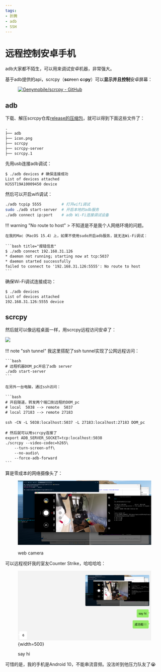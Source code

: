 ```yaml
---
tags:
- 折腾
- adb
- SSH
---
```


# 远程控制安卓手机

adb大家都不陌生，可以用来调试安卓机器，非常强大。

基于adb提供的api，scrcpy（**scr**een **c**o**py**）可以**显示并且控制**安卓屏幕：

<figure markdown>

[![Genymobile/scrcpy - GitHub](https://gh-card.dev/repos/Genymobile/scrcpy.svg?fullname=)](https://github.com/Genymobile/scrcpy)

</figure>

## adb

下载、解压scrcpy仓库[release的压缩包](https://github.com/Genymobile/scrcpy/releases/tag/v3.2)，就可以得到下面这些文件了：

```text
.
├── adb
├── icon.png
├── scrcpy
├── scrcpy-server
├── scrcpy.1
```

先用usb连接adb调试：

<div class='console'>

```console
$ ./adb devices # 确保连接成功
List of devices attached
HJS5T19A10009450 device
```

</div>

然后可以开启wifi调试：

```bash
./adb tcpip 5555         # 打开wifi调试
sudo ./adb start-server  # 开启本地的adb服务
./adb connect ip:port    # adb Wi-Fi连接调试设备
```

!!! warning "No route to host"
    > 不知道是不是我个人网络环境的问题。

    在我的Mac（MacOS 15.4）上，如果不使用sudo开启adb服务，就无法Wi-Fi调试：

    ```bash title="报错信息"
    $ ./adb connect 192.168.31.126
    * daemon not running; starting now at tcp:5037
    * daemon started successfully
    failed to connect to '192.168.31.126:5555': No route to host
    ```

确保Wi-Fi调试连接成功：

<div class='console'>

```console
$ ./adb devices
List of devices attached
192.168.31.126:5555 device

```

</div>

## scrcpy

然后就可以像远程桌面一样，用scrcpy远程访问安卓了：

![](./assets/scrcpy.gif)

!!! note "ssh tunnel"
    我这里搭配了ssh tunnel实现了公网远程访问：

    ```bash
    # 远程机器DOM_pc开启了adb server
    ./adb start-server
    ```

    在另外一台电脑，通过ssh访问：

    ```bash
    # 开启隧道，转发两个端口到远程的DOM_pc
    # local  5038 --> remote  5037
    # local 27183 --> remote 27183

    ssh -CN -L 5038:localhost:5037 -L 27183:localhost:27183 DOM_pc

    # 然后就可以用scrcpy连接了
    export ADB_SERVER_SOCKET=tcp:localhost:5038 
    ./scrcpy --video-codec=h265\
        --turn-screen-off\
        --no-audio\
        --force-adb-forward
    ```

算是零成本的网络摄像头了：

<figure markdown>

![](assets/2025-04-09-14-48-22.png)

<figurecaption>web camera</figurecaption>
</figure>

可以远程视奸我的室友Counter Strike，哈哈哈哈：

<figure markdown>

![](assets/2025-04-09-14-50-41.png){width=500}

<figurecaption>say hi</figurecaption>
</figure>

可惜的是，我的手机是Android 10，不能串流音频。没法听到他压力队友了😭
